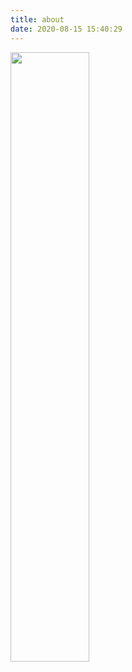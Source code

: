 ```yaml
---
title: about
date: 2020-08-15 15:40:29
---
```

<img src="/assets/posts/k8s/Kubernetes-logo.png" width="50%" height="50%" alt="">